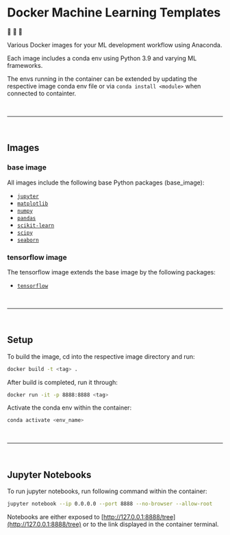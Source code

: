 # Docker Machine Learning Templates

:whale2: :robot: :whale2:

Various Docker images for your ML development workflow using Anaconda. 

Each image includes a conda env using Python 3.9 and varying ML frameworks.

The envs running in the container can be extended by updating the respective image conda env file or via `conda install <module>` when connected to containter.

<br>

------

<br>

## Images

### base image

All images include the following base Python packages (base_image):

- [`jupyter`](https://jupyter.org/)
- [`matplotlib`](https://matplotlib.org/)
- [`numpy`](https://numpy.org/)
- [`pandas`](https://pandas.pydata.org/)
- [`scikit-learn`](https://scikit-learn.org/)
- [`scipy`](https://www.scipy.org/)
- [`seaborn`](https://seaborn.pydata.org/)

### tensorflow image

The tensorflow image extends the base image by the following packages:

- [`tensorflow`](https://www.tensorflow.org/)

<br>

------

<br>

## Setup

To build the image, cd into the respective image directory and run:
```bash
docker build -t <tag> .
```
After build is completed, run it through:
```bash
docker run -it -p 8888:8888 <tag>
```
Activate the conda env within the container:
```bash
conda activate <env_name>
```

<br>

------

<br>

## Jupyter Notebooks

To run jupyter notebooks, run following command within the container:
```bash	
jupyter notebook --ip 0.0.0.0 --port 8888 --no-browser --allow-root
```
Notebooks are either exposed to [http://127.0.0.1:8888/tree](http://127.0.0.1:8888/tree) or to the link displayed in the container terminal.